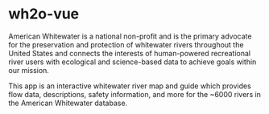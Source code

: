# wh2o-vue

American Whitewater is a national non-profit and is the primary advocate for the preservation and protection of whitewater rivers throughout the United States and connects the interests of human-powered recreational river users with ecological and science-based data to achieve goals within our mission.

This app is an interactive whitewater river map and guide which provides flow data, descriptions, safety information, and more for the ~6000 rivers in the American Whitewater database.
